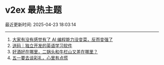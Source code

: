 # v2ex 最热主题

最近更新时间: 2025-04-23 18:03:14

--- 
1. [大家有没有感觉有了 AI 编程能力没变菜，反而变强了](https://www.v2ex.com/t/1127404) 
2. [送码｜独立开发的英语学习软件](https://www.v2ex.com/t/1127438) 
3. [好酒好在哪里，二锅头和牛栏山又差在哪里？](https://www.v2ex.com/t/1127448) 
4. [五一要去谈彩礼，心里有点慌](https://www.v2ex.com/t/1127457) 
